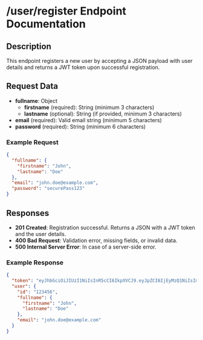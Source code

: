 # /user/register Endpoint Documentation

## Description
This endpoint registers a new user by accepting a JSON payload with user details and returns a JWT token upon successful registration.

## Request Data
- **fullname**: Object
  - **firstname** (required): String (minimum 3 characters)
  - **lastname** (optional): String (if provided, minimum 3 characters)
- **email** (required): Valid email string (minimum 5 characters)
- **password** (required): String (minimum 6 characters)

### Example Request
```json
{
  "fullname": {
    "firstname": "John",
    "lastname": "Doe"
  },
  "email": "john.doe@example.com",
  "password": "securePass123"
}
```

## Responses
- **201 Created**: Registration successful. Returns a JSON with a JWT token and the user details.
- **400 Bad Request**: Validation error, missing fields, or invalid data.
- **500 Internal Server Error**: In case of a server-side error.
### Example Response
```json
{
  "token": "eyJhbGciOiJIUzI1NiIsInR5cCI6IkpXVCJ9.eyJpZCI6IjEyMzQ1NiIsImV4cCI6MTYwOTIzOTIwMH0.abc123def456ghi789",
  "user": {
    "id": "123456",
    "fullname": {
      "firstname": "John",
      "lastname": "Doe"
    },
    "email": "john.doe@example.com"
  }
}
```